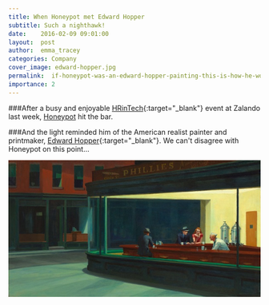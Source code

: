 ```yaml
---
title: When Honeypot met Edward Hopper
subtitle: Such a nighthawk!
date:    2016-02-09 09:01:00
layout:  post
author:  emma_tracey
categories: Company
cover_image: edward-hopper.jpg
permalink:  if-honeypot-was-an-edward-hopper-painting-this-is-how-he-would-look/
importance: 2
---
```


###After a busy and enjoyable [HRinTech][2]{:target="_blank"} event at Zalando last week, [Honeypot][3] hit the bar. 


###And the light reminded him of the American realist painter and printmaker, [Edward Hopper][1]{:target="_blank"}. We can't disagree with Honeypot on this point... 

<img src="/assets/images/nighthawks_by_edward_hopper_1942.jpg" alt="honeypot-berlin" align="center">

[1]: https://www.facebook.com/media/set/?set=a.1682079248734707.1073741829.1656447314631234&type=3 
[2]: https://www.honeypot.io/
[3]: https://en.wikipedia.org/wiki/Edward_Hopper